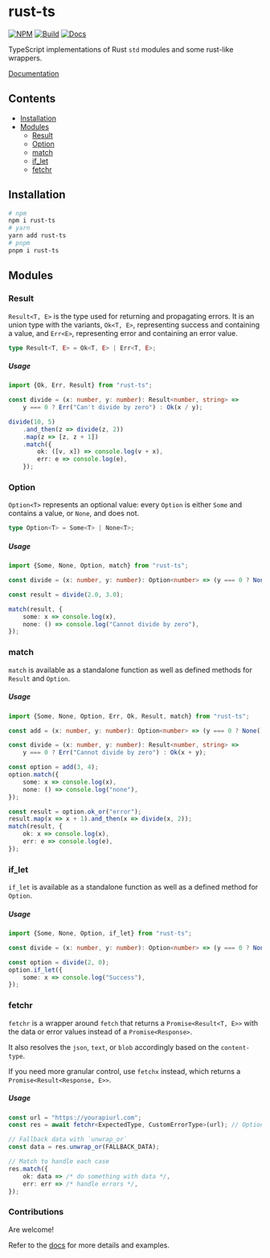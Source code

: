 # rust-ts

[![NPM](https://img.shields.io/npm/v/rust-ts?logo=npm)](https://www.npmjs.com/package/rust-ts)
[![Build](https://github.com/drewxs/rust-ts/actions/workflows/release.yml/badge.svg)](https://github.com/drewxs/rust-ts/actions/workflows/release.yml)
[![Docs](https://img.shields.io/github/deployments/drewxs/rust-ts/production?label=Docs&logo=vercel&logoColor=white)](https://rust-ts.vercel.app/)

TypeScript implementations of Rust `std` modules and some rust-like wrappers.

[Documentation](https://rust-ts.vercel.app/)

## Contents

-   [Installation](#Installation)
-   [Modules](#Modules)
    -   [Result](#Result)
    -   [Option](#Option)
    -   [match](#match)
    -   [if_let](#if_let)
    -   [fetchr](#fetchr)

## Installation

```bash
# npm
npm i rust-ts
# yarn
yarn add rust-ts
# pnpm
pnpm i rust-ts
```

## Modules

### Result

`Result<T, E>` is the type used for returning and propagating errors. It is an union type with the variants, `Ok<T, E>`, representing success and containing a value, and `Err<E>`, representing error and containing an error value.

```typescript
type Result<T, E> = Ok<T, E> | Err<T, E>;
```

##### Usage

```typescript
import {Ok, Err, Result} from "rust-ts";

const divide = (x: number, y: number): Result<number, string> =>
    y === 0 ? Err("Can't divide by zero") : Ok(x / y);

divide(10, 5)
    .and_then(z => divide(z, 2))
    .map(z => [z, z + 1])
    .match({
        ok: ([v, x]) => console.log(v + x),
        err: e => console.log(e),
    });
```

### Option

`Option<T>` represents an optional value: every `Option` is either `Some` and contains a value, or `None`, and does not.

```typescript
type Option<T> = Some<T> | None<T>;
```

##### Usage

```typescript
import {Some, None, Option, match} from "rust-ts";

const divide = (x: number, y: number): Option<number> => (y === 0 ? None() : Some(x / y));

const result = divide(2.0, 3.0);

match(result, {
    some: x => console.log(x),
    none: () => console.log("Cannot divide by zero"),
});
```

### match

`match` is available as a standalone function as well as defined methods for `Result` and `Option`.

##### Usage

```typescript
import {Some, None, Option, Err, Ok, Result, match} from "rust-ts";

const add = (x: number, y: number): Option<number> => (y === 0 ? None() : Some(x + y));

const divide = (x: number, y: number): Result<number, string> =>
    y === 0 ? Err("Cannot divide by zero") : Ok(x + y);

const option = add(3, 4);
option.match({
    some: x => console.log(x),
    none: () => console.log("none"),
});

const result = option.ok_or("error");
result.map(x => x + 1).and_then(x => divide(x, 2));
match(result, {
    ok: x => console.log(x),
    err: e => console.log(e),
});
```

### if_let

`if_let` is available as a standalone function as well as a defined method for `Option`.

##### Usage

```typescript
import {Some, None, Option, if_let} from "rust-ts";

const divide = (x: number, y: number): Option<number> => (y === 0 ? None() : Some(x / y));

const option = divide(2, 0);
option.if_let({
    some: x => console.log("Success"),
});
```

### fetchr

`fetchr` is a wrapper around `fetch` that returns a `Promise<Result<T, E>>` with the data or error values instead of a `Promise<Response>`.

It also resolves the `json`, `text`, or `blob` accordingly based on the `content-type`.

If you need more granular control, use `fetchx` instead, which returns a `Promise<Result<Response, E>>`.

##### Usage

```typescript
const url = "https://yourapiurl.com";
const res = await fetchr<ExpectedType, CustomErrorType>(url); // Optional generics for expected types, defaults to <unknown, Error>

// Fallback data with `unwrap_or`
const data = res.unwrap_or(FALLBACK_DATA);

// Match to handle each case
res.match({
    ok: data => /* do something with data */,
    err: err => /* handle errors */,
});
```

### Contributions

Are welcome!

Refer to the [docs](https://rust-ts.vercel.app/) for more details and examples.
